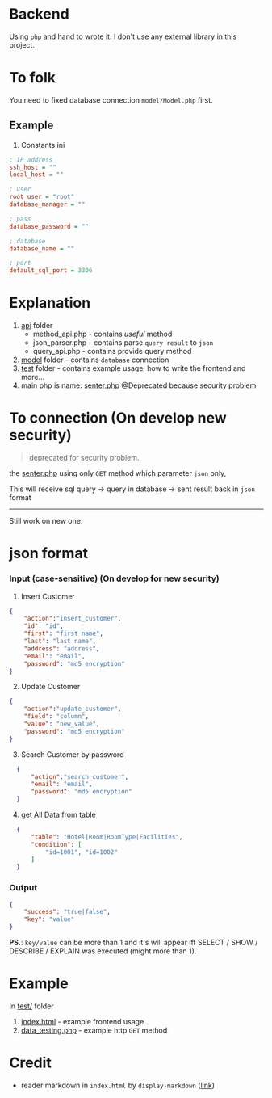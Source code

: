 # Backend
Using `php` and hand to wrote it. I don't use any external library in this project. 

# To folk
You need to fixed database connection `model/Model.php` first.

## Example 
1. Constants.ini
```ini
; IP address
ssh_host = ""
local_host = ""

; user
root_user = "root"
database_manager = ""

; pass
database_password = ""

; database
database_name = ""

; port
default_sql_port = 3306

```

# Explanation
1. [api](api) folder
    - method_api.php - contains *useful* method
    - json_parser.php - contains parse `query result` to `json`
    - query_api.php - contains provide query method
2. [model](model) folder - contains `database` connection
3. [test](test) folder - contains example usage, how to write the frontend and more...
4. main php is name: [senter.php](senter.php) @Deprecated because security problem

# To connection (On develop new security)
> deprecated for security problem.

the [senter.php](senter.php) using only `GET` method which parameter `json` only,   <p>
This will receive sql query -> query in database -> sent result back in `json` format

------

Still work on new one.

# json format

### Input (case-sensitive) (On develop for new security)
1. Insert Customer
 ```json
 {
     "action":"insert_customer",
     "id": "id",
     "first": "first name",
     "last": "last name",
     "address": "address",
     "email": "email",
     "password": "md5 encryption"
 }
 ```
 
2. Update Customer
  ```json
  {
      "action":"update_customer",
      "field": "column",
      "value": "new_value",
      "password": "md5 encryption"
  }
  ```
  
3. Search Customer by password
```json
  {
      "action":"search_customer",
      "email": "email",
      "password": "md5 encryption"
  }
```

4. get All Data from table 
```json
  {
      "table": "Hotel|Room|RoomType|Facilities",
      "condition": [
          "id=1001", "id=1002"
      ]
  }
```

### Output
```json
{
    "success": "true|false", 
    "key": "value"
}
```
**PS.**: `key/value` can be more than 1 and it's will appear iff SELECT / SHOW / DESCRIBE / EXPLAIN was executed (might more than 1).

# Example
In [test/](test) folder
1. [index.html](test/index.html) - example frontend usage
2. [data_testing.php](test/data_testing.php) - example http `GET` method


# Credit
- reader markdown in `index.html` by `display-markdown` ([link](https://github.com/sawmac/display-markdown))
